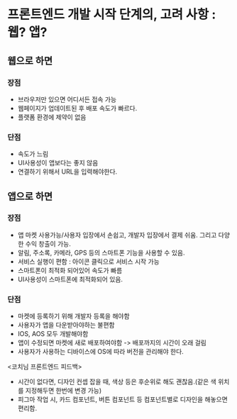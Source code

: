 # 프론트엔드 개발 시작 단계의, 고려 사항 : 웹? 앱?

## 웹으로 하면

### 장점

- 브라우저만 있으면 어디서든 접속 가능
- 웹페이지가 업데이트된 후 배포 속도가 빠르다.
- 플랫폼 환경에 제약이 없음

### 단점

- 속도가 느림
- UI사용성이 앱보다는 좋지 않음
- 연결하기 위해서 URL을 입력해야한다.

## 앱으로 하면

### 장점

- 앱 마켓 사용가능/사용자 입장에서 손쉽고, 개발자 입장에서 결제 쉬움. 그리고 다양한 수익 창출이 가능.
- 알림, 주소록, 카메라, GPS 등의 스마트폰 기능을 사용할 수 있음.
- 서비스 실행이 편함 : 아이콘 클릭으로 서비스 시작 가능
- 스마트폰이 최적화 되어있어 속도가 빠름
- UI사용성이 스마트폰에 최적화되어 있음.

### 단점

- 마켓에 등록하기 위해 개발자 등록을 해야함
- 사용자가 앱을 다운받아야하는 불편함
- IOS, AOS 모두 개발해야함
- 앱이 수정되면 마켓에 새로 배포하여야함 -> 배포까지의 시간이 오래 걸림
- 사용자가 사용하는 디바이스에 OS에 따라 버전을 관리해야 한다.


<코치님 프론트엔드 피드백>
- 시간이 없다면, 디자인 컨셉 잡을 때, 색상 등은 후순위로 해도 괜찮음.(같은 색 위치를 지정해두면 한번에 변경 가능)
- 피그마 작업 시, 카드 컴포넌트, 버튼 컴포넌트 등 컴포넌트별로 디자인을 해놓으면 편리함.